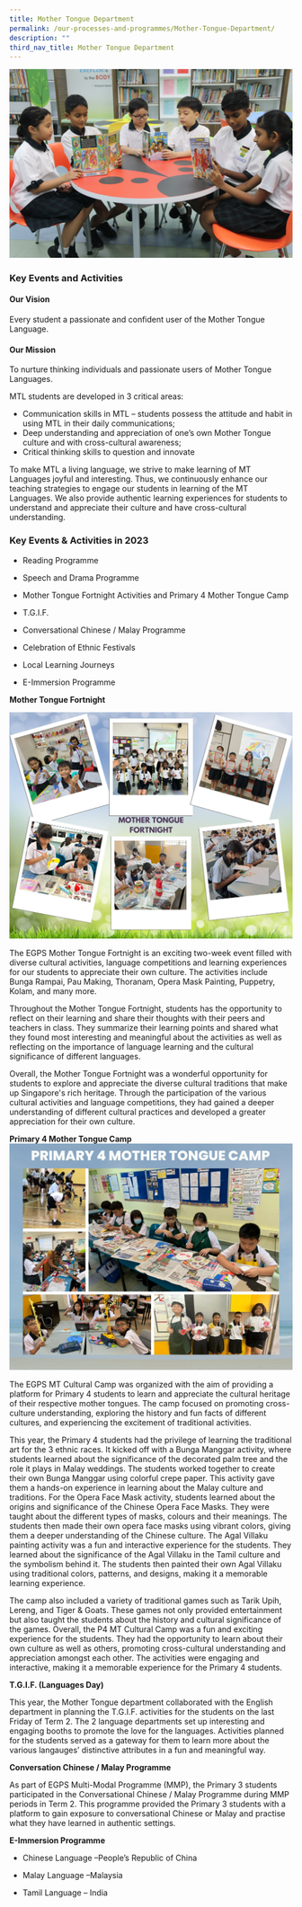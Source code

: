 ```yaml
---
title: Mother Tongue Department
permalink: /our-processes-and-programmes/Mother-Tongue-Department/
description: ""
third_nav_title: Mother Tongue Department
---
```


![](/images/Department%20Main%20Photos/img_3287.JPG)

### Key Events and Activities

#### Our Vision

Every student a passionate and confident user of the Mother Tongue Language.

#### Our Mission

To nurture thinking individuals and passionate users of Mother Tongue Languages.

MTL students are developed in 3 critical areas: 

*   Communication skills in MTL – students possess the attitude and habit in using MTL in their daily communications;
*   Deep understanding and appreciation of one’s own Mother Tongue culture and with cross-cultural awareness;
*   Critical thinking skills to question and innovate 

To make MTL a living language, we strive to make learning of MT Languages joyful and interesting. Thus, we continuously enhance our teaching strategies to engage our students in learning of the MT Languages. We also provide authentic learning experiences for students to understand and appreciate their culture and have cross-cultural understanding.

  

### Key Events & Activities in 2023


*   Reading Programme
    
*   Speech and Drama Programme
    
*   Mother Tongue Fortnight Activities and Primary 4 Mother Tongue Camp
    
*   T.G.I.F.
    
*   Conversational Chinese / Malay Programme
    
*   Celebration of Ethnic Festivals 
    
*   Local Learning Journeys
    
*   E-Immersion Programme




**Mother Tongue Fortnight**

![](/images/Department%20Photos/Mother%20Tongue/immersion%20programme%20(5).jpg)

The EGPS Mother Tongue Fortnight is an exciting two-week event filled with diverse cultural activities, language competitions and learning experiences for our students to appreciate their own culture. The activities include Bunga Rampai, Pau Making, Thoranam, Opera Mask Painting, Puppetry, Kolam, and many more. 

Throughout the Mother Tongue Fortnight, students has the opportunity to reflect on their learning and share their thoughts with their peers and teachers in class. They summarize their learning points and shared what they found most interesting and meaningful about the activities as well as reflecting on the importance of language learning and the cultural significance of different languages. 

Overall, the Mother Tongue Fortnight was a wonderful opportunity for students to explore and appreciate the diverse cultural traditions that make up Singapore's rich heritage. Through the participation of the various cultural activities and language competitions, they had gained a deeper understanding of different cultural practices and developed a greater appreciation for their own culture.

**Primary 4 Mother Tongue Camp**
![](/images/Department%20Photos/Mother%20Tongue/p4%20mt%20camp.jpg)

The EGPS MT Cultural Camp was organized with the aim of providing a platform for Primary 4 students to learn and appreciate the cultural heritage of their respective mother tongues. The camp focused on promoting cross-culture understanding, exploring the history and fun facts of different cultures, and experiencing the excitement of traditional activities.

This year, the Primary 4 students had the privilege of learning the traditional art for the 3 ethnic races. It kicked off with a Bunga Manggar activity, where students learned about the significance of the decorated palm tree and the role it plays in Malay weddings. The students worked together to create their own Bunga Manggar using colorful crepe paper. This activity gave them a hands-on experience in learning about the Malay culture and traditions. For the Opera Face Mask activity, students learned about the origins and significance of the Chinese Opera Face Masks. They were taught about the different types of masks, colours and their meanings. The students then made their own opera face masks using vibrant colors, giving them a deeper understanding of the Chinese culture. The Agal Villaku painting activity was a fun and interactive experience for the students. They learned about the significance of the Agal Villaku in the Tamil culture and the symbolism behind it. The students then painted their own Agal Villaku using traditional colors, patterns, and designs, making it a memorable learning experience. 

The camp also included a variety of traditional games such as Tarik Upih, Lereng, and Tiger & Goats. These games not only provided entertainment but also taught the students about the history and cultural significance of the games. Overall, the P4 MT Cultural Camp was a fun and exciting experience for the students. They had the opportunity to learn about their own culture as well as others, promoting cross-cultural understanding and appreciation amongst each other. The activities were engaging and interactive, making it a memorable experience for the Primary 4 students.

**T.G.I.F. (Languages Day)**

This year, the Mother Tongue department collaborated with the English department in planning the T.G.I.F. activities for the students on the last Friday of Term 2. The 2 language departments set up interesting and engaging booths to promote the love for the languages. Activities planned for the students served as a gateway for them to learn more about the various langauges’ distinctive attributes in a fun and meaningful way.

**Conversation Chinese / Malay Programme**

As part of EGPS Multi-Modal Programme (MMP), the Primary 3 students participated in the Conversational Chinese / Malay Programme during MMP periods in Term 2. This programme provided the Primary 3 students with a platform to gain exposure to conversational Chinese or Malay and practise what they have learned in authentic settings.  

**E-Immersion Programme**

*   Chinese Language –People’s Republic of China
    
*   Malay Language –Malaysia
    
*   Tamil Language – India